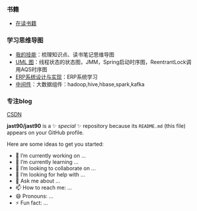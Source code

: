 <!--
![](https://komarev.com/ghpvc/?username=jast90&color=red)
-->
### 书籍
- [在读书籍](https://github.com/jast90/awesome-learning/issues/60)

### 学习思维导图
- [我的技能](https://www.processon.com/view/5fc8c5a25653bb7d2b286cb2#map)：梳理知识点、读书笔记思维导图
- [UML 图](https://www.processon.com/view/5d9ec71de4b09df55007e83f)：线程状态的状态图，JMM，Spring启动时序图，ReentrantLock调用AQS时序图
- [ERP系统设计与实现](https://www.processon.com/view/60223c077d9c0816c3e72fae#map)：ERP系统学习
- [中间件](https://www.processon.com/view/5cf7290de4b06e3f4facc563#map)：大数据组件：hadoop,hive,hbase,spark,kafka
### 专注blog
 [CSDN](https://blog.csdn.net/jastzhang)
 


**jast90/jast90** is a ✨ _special_ ✨ repository because its `README.md` (this file) appears on your GitHub profile.

Here are some ideas to get you started:

- 🔭 I’m currently working on ...
- 🌱 I’m currently learning ...
- 👯 I’m looking to collaborate on ...
- 🤔 I’m looking for help with ...
- 💬 Ask me about ...
- 📫 How to reach me: ...
- 😄 Pronouns: ...
- ⚡ Fun fact: ...



